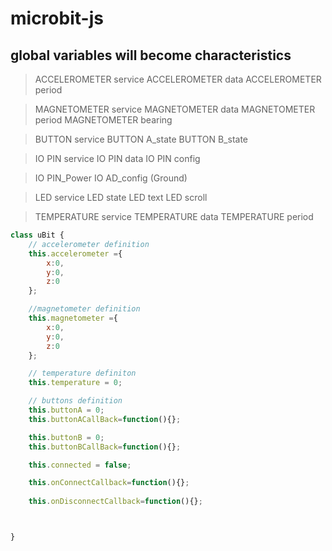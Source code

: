 # microbit-js

## global variables will become characteristics

> ACCELEROMETER service
> ACCELEROMETER data
> ACCELEROMETER period

> MAGNETOMETER service
> MAGNETOMETER data
> MAGNETOMETER period
> MAGNETOMETER bearing

> BUTTON service
> BUTTON A_state
> BUTTON B_state

> IO PIN service
> IO PIN data
> IO PIN config

> IO PIN_Power
> IO AD_config (Ground)

> LED service
> LED state
> LED text
> LED scroll

> TEMPERATURE service
> TEMPERATURE data
> TEMPERATURE period

```js
class uBit {
    // accelerometer definition
    this.accelerometer ={
        x:0,
        y:0,
        z:0
    };

    //magnetometer definition
    this.magnetometer ={
        x:0,
        y:0,
        z:0
    };

    // temperature definiton 
    this.temperature = 0;

    // buttons definition
    this.buttonA = 0;
    this.buttonACallBack=function(){};

    this.buttonB = 0;
    this.buttonBCallBack=function(){};

    this.connected = false;

    this.onConnectCallback=function(){};
    
    this.onDisconnectCallback=function(){};



}
```